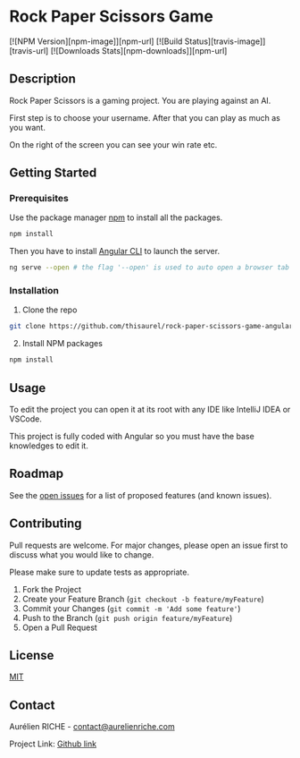 # Rock Paper Scissors Game

[![NPM Version][npm-image]][npm-url]
[![Build Status][travis-image]][travis-url]
[![Downloads Stats][npm-downloads]][npm-url]

## Description

Rock Paper Scissors is a gaming project.
You are playing against an AI.

First step is to choose your username.
After that you can play as much as you want.

On the right of the screen you can see your win rate etc.

## Getting Started

### Prerequisites

Use the package manager [npm](https://www.npmjs.com/) to install all the packages.

```bash
npm install
```

Then you have to install [Angular CLI](https://cli.angular.io/) to launch the server.

```bash
ng serve --open # the flag '--open' is used to auto open a browser tab
```

### Installation

1. Clone the repo
```sh
git clone https://github.com/thisaurel/rock-paper-scissors-game-angular.git
```

2. Install NPM packages
```sh
npm install
```

## Usage

To edit the project you can open it at its root with any IDE like IntelliJ IDEA or VSCode.

This project is fully coded with Angular so you must have the base knowledges to edit it.

## Roadmap

See the [open issues](https://github.com/thisaurel/rock-paper-scissors-game-angular/issues) for a list of proposed features (and known issues).

## Contributing

Pull requests are welcome. For major changes, please open an issue first to discuss what you would like to change.

Please make sure to update tests as appropriate.

1. Fork the Project
2. Create your Feature Branch (`git checkout -b feature/myFeature`)
3. Commit your Changes (`git commit -m 'Add some feature'`)
4. Push to the Branch (`git push origin feature/myFeature`)
5. Open a Pull Request

## License
[MIT](https://choosealicense.com/licenses/mit/)

## Contact

Aurélien RICHE - contact@aurelienriche.com

Project Link: [Github link](https://github.com/thisaurel/rock-paper-scissors-game-angular)